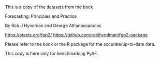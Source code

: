 
This is a copy of the datasets from the book

Forecasting: Principles and Practice

By Rob J Hyndman and George Athanasopoulos

https://otexts.org/fpp2/
https://github.com/robjhyndman/fpp2-package

Please refer to the book or the R package for the accurate/up-to-date data.

This copy is here only for benchmarking PyAF.
